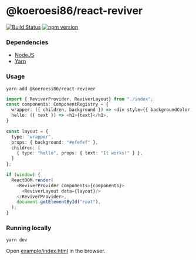 # @koeroesi86/react-reviver
[![Build Status](https://travis-ci.com/Koeroesi86/react-reviver.svg?branch=main)](https://travis-ci.com/Koeroesi86/react-reviver) [![npm version](https://badge.fury.io/js/%40koeroesi86%2Freact-reviver.svg)](https://badge.fury.io/js/%40koeroesi86%2Freact-reviver)

### Dependencies
* [NodeJS](https://nodejs.org/en/)
* [Yarn](https://yarnpkg.com/en/)

### Usage

```shell script
yarn add @koeroesi86/react-reviver
```

```typescript jsx
import { ReviverProvider, ReviverLayout} from "./index";
const components: ComponentRegistry = {
  wrapper: ({ children, background }) => <div style={{ backgroundColor: background }}>{children}</div>,
  hello: ({ text }) => <h1>{text}</h1>,
}

const layout = {
  type: "wrapper",
  props: { background: "#efefef" },
  children: [
    { type: "hello", props: { text: "It works!" } },
  ]
};

if (window) {
  ReactDOM.render(
    <ReviverProvider components={components}>
      <ReviverLayout data={layout}/>
    </ReviverProvider>,
    document.getElementById("root"),
  );
}
```

### Running locally

```shell
yarn dev
```

Open [example/index.html](example/index.html) in the browser.
